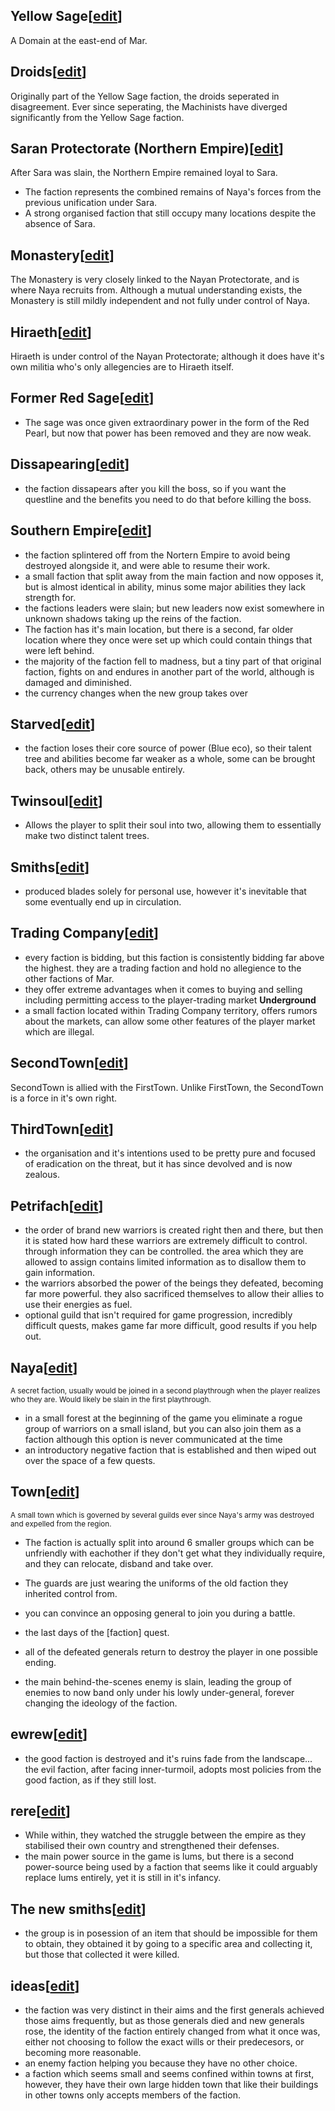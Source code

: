 ## Yellow Sage\[[edit](https://nim.miraheze.org/w/index.php?title=Faction&action=edit&section=1 "Edit section: Yellow Sage")\]

A Domain at the east-end of Mar.

## Droids\[[edit](https://nim.miraheze.org/w/index.php?title=Faction&action=edit&section=2 "Edit section: Machinists")\]

Originally part of the Yellow Sage faction, the droids seperated in disagreement. Ever since seperating, the Machinists have diverged significantly from the Yellow Sage faction.

##  Saran Protectorate (Northern Empire)\[[edit](https://nim.miraheze.org/w/index.php?title=Faction&action=edit&section=3 "Edit section: Saran Protectorate (Northern Empire)")\]

After Sara was slain, the Northern Empire remained loyal to Sara.

* The faction represents the combined remains of Naya's forces from the previous unification under Sara.
* A strong organised faction that still occupy many locations despite the absence of Sara.

## Monastery\[[edit](https://nim.miraheze.org/w/index.php?title=Faction&action=edit&section=4 "Edit section: Monastery")\]

The Monastery is very closely linked to the Nayan Protectorate, and is where Naya recruits from. Although a mutual understanding exists, the Monastery is still mildly independent and not fully under control of Naya.  

## Hiraeth\[[edit](https://nim.miraheze.org/w/index.php?title=Faction&action=edit&section=5 "Edit section: Hiraeth")\]

Hiraeth is under control of the Nayan Protectorate; although it does have it's own militia who's only allegencies are to Hiraeth itself.

## Former Red Sage\[[edit](https://nim.miraheze.org/w/index.php?title=Faction&action=edit&section=6 "Edit section: Former Red Sage")\]

* The sage was once given extraordinary power in the form of the Red Pearl, but now that power has been removed and they are now weak.

## Dissapearing\[[edit](https://nim.miraheze.org/w/index.php?title=Faction&action=edit&section=7 "Edit section: Dissapearing")\]

* the faction dissapears after you kill the boss, so if you want the questline and the benefits you need to do that before killing the boss.

## Southern Empire\[[edit](https://nim.miraheze.org/w/index.php?title=Faction&action=edit&section=8 "Edit section: Southern Empire")\]

* the faction splintered off from the Nortern Empire to avoid being destroyed alongside it, and were able to resume their work.
* a small faction that split away from the main faction and now opposes it, but is almost identical in ability, minus some major abilities they lack strength for.
* the factions leaders were slain; but new leaders now exist somewhere in unknown shadows taking up the reins of the faction.
* The faction has it's main location, but there is a second, far older location where they once were set up which could contain things that were left behind.
* the majority of the faction fell to madness, but a tiny part of that original faction, fights on and endures in another part of the world, although is damaged and diminished.
* the currency changes when the new group takes over

## Starved\[[edit](https://nim.miraheze.org/w/index.php?title=Faction&action=edit&section=9 "Edit section: Starved")\]

* the faction loses their core source of power (Blue eco), so their talent tree and abilities become far weaker as a whole, some can be brought back, others may be unusable entirely.

## Twinsoul\[[edit](https://nim.miraheze.org/w/index.php?title=Faction&action=edit&section=10 "Edit section: Twinsoul")\]

* Allows the player to split their soul into two, allowing them to essentially make two distinct talent trees.

## Smiths\[[edit](https://nim.miraheze.org/w/index.php?title=Faction&action=edit&section=11 "Edit section: Smiths")\]

* produced blades solely for personal use, however it's inevitable that some eventually end up in circulation.

## Trading Company\[[edit](https://nim.miraheze.org/w/index.php?title=Faction&action=edit&section=12 "Edit section: Trading Company")\]

* every faction is bidding, but this faction is consistently bidding far above the highest. they are a trading faction and hold no allegience to the other factions of Mar.
* they offer extreme advantages when it comes to buying and selling including permitting access to the player-trading market **Underground**
* a small faction located within Trading Company territory, offers rumors about the markets, can allow some other features of the player market which are illegal.

## SecondTown\[[edit](https://nim.miraheze.org/w/index.php?title=Faction&action=edit&section=13 "Edit section: SecondTown")\]

SecondTown is allied with the FirstTown. Unlike FirstTown, the SecondTown is a force in it's own right.  

## ThirdTown\[[edit](https://nim.miraheze.org/w/index.php?title=Faction&action=edit&section=14 "Edit section: ThirdTown")\]

* the organisation and it's intentions used to be pretty pure and focused of eradication on the threat, but it has since devolved and is now zealous.

## Petrifach\[[edit](https://nim.miraheze.org/w/index.php?title=Faction&action=edit&section=15 "Edit section: Petrifach")\]

* the order of brand new warriors is created right then and there, but then it is stated how hard these warriors are extremely difficult to control. through information they can be controlled. the area which they are allowed to assign contains limited information as to disallow them to gain information.
* the warriors absorbed the power of the beings they defeated, becoming far more powerful. they also sacrificed themselves to allow their allies to use their energies as fuel.
* optional guild that isn't required for game progression, incredibly difficult quests, makes game far more difficult, good results if you help out.

## Naya\[[edit](https://nim.miraheze.org/w/index.php?title=Faction&action=edit&section=16 "Edit section: Naya")\]

<sup>A secret faction, usually would be joined in a second playthrough when the player realizes who they are. Would likely be slain in the first playthrough.</sup>

* in a small forest at the beginning of the game you eliminate a rogue group of warriors on a small island, but you can also join them as a faction although this option is never communicated at the time
* an introductory negative faction that is established and then wiped out over the space of a few quests.

## Town\[[edit](https://nim.miraheze.org/w/index.php?title=Faction&action=edit&section=17 "Edit section: Town")\]

<sup>A small town which is governed by several guilds ever since Naya's army was destroyed and expelled from the region.</sup>

* The faction is actually split into around 6 smaller groups which can be unfriendly with eachother if they don't get what they individually require, and they can relocate, disband and take over.
* The guards are just wearing the uniforms of the old faction they inherited control from.

* you can convince an opposing general to join you during a battle.
* the last days of the \[faction\] quest.
* all of the defeated generals return to destroy the player in one possible ending.
* the main behind-the-scenes enemy is slain, leading the group of enemies to now band only under his lowly under-general, forever changing the ideology of the faction.

## ewrew\[[edit](https://nim.miraheze.org/w/index.php?title=Faction&action=edit&section=18 "Edit section: ewrew")\]

* the good faction is destroyed and it's ruins fade from the landscape... the evil faction, after facing inner-turmoil, adopts most policies from the good faction, as if they still lost.

## rere\[[edit](https://nim.miraheze.org/w/index.php?title=Faction&action=edit&section=19 "Edit section: rere")\]

* While within, they watched the struggle between the empire as they stabilised their own country and strengthened their defenses.
* the main power source in the game is lums, but there is a second power-source being used by a faction that seems like it could arguably replace lums entirely, yet it is still in it's infancy.

## The new smiths\[[edit](https://nim.miraheze.org/w/index.php?title=Faction&action=edit&section=20 "Edit section: The new smiths")\]

* the group is in posession of an item that should be impossible for them to obtain, they obtained it by going to a specific area and collecting it, but those that collected it were killed.

## ideas\[[edit](https://nim.miraheze.org/w/index.php?title=Faction&action=edit&section=21 "Edit section: ideas")\]

* the faction was very distinct in their aims and the first generals achieved those aims frequently, but as those generals died and new generals rose, the identity of the faction entirely changed from what it once was, either not choosing to follow the exact wills or their predecesors, or becoming more reasonable.
* an enemy faction helping you because they have no other choice.
* a faction which seems small and seems confined within towns at first, however, they have their own large hidden town that like their buildings in other towns only accepts members of the faction.